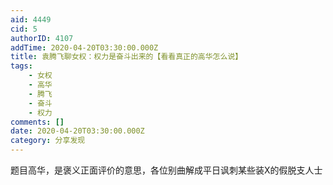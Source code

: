 ```yaml
---
aid: 4449
cid: 5
authorID: 4107
addTime: 2020-04-20T03:30:00.000Z
title: 袁腾飞聊女权：权力是奋斗出来的【看看真正的高华怎么说】
tags:
    - 女权
    - 高华
    - 腾飞
    - 奋斗
    - 权力
comments: []
date: 2020-04-20T03:30:00.000Z
category: 分享发现
---
```


题目高华，是褒义正面评价的意思，各位别曲解成平日讽刺某些装X的假脱支人士
